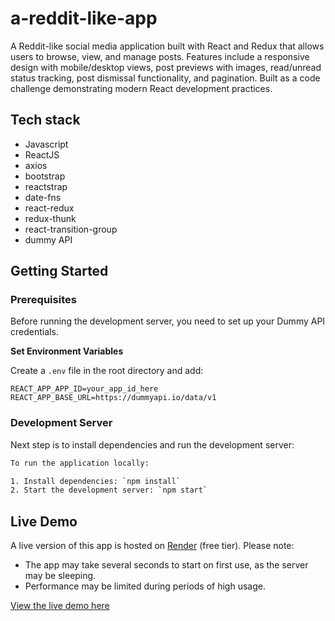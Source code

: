 # a-reddit-like-app

A Reddit-like social media application built with React and Redux that allows users to browse, view, and manage posts. Features include a responsive design with mobile/desktop views, post previews with images, read/unread status tracking, post dismissal functionality, and pagination. Built as a code challenge demonstrating modern React development practices.

## Tech stack

- Javascript
- ReactJS
- axios
- bootstrap
- reactstrap
- date-fns
- react-redux
- redux-thunk
- react-transition-group
- dummy API

## Getting Started

### Prerequisites

Before running the development server, you need to set up your Dummy API credentials.

**Set Environment Variables**

Create a `.env` file in the root directory and add:

```
REACT_APP_APP_ID=your_app_id_here
REACT_APP_BASE_URL=https://dummyapi.io/data/v1
```

### Development Server

Next step is to install dependencies and run the development server:

```bash
To run the application locally:

1. Install dependencies: `npm install`
2. Start the development server: `npm start`
```

## Live Demo

A live version of this app is hosted on [Render](https://render.com/) (free tier). Please note:

- The app may take several seconds to start on first use, as the server may be sleeping.
- Performance may be limited during periods of high usage.

[View the live demo here](https://a-reddit-like-app.onrender.com/)
